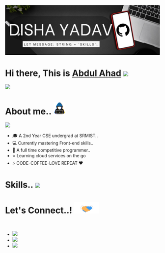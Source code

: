 <img src="./banner2.png" />

<h1 align="left">Hi there, This is <a href= "https://www.linkedin.com/in/abdul-a-53b146129" target="_blank" rel="noopener noreferrer">Abdul Ahad</a> <img src="https://media.giphy.com/media/TEnXkcsHrP4YedChhA/giphy.gif" height="30" /></h1>
  <a href="https://github.com/DenverCoder1/readme-typing-svg"><img src="https://readme-typing-svg.herokuapp.com?font=Time+New+Roman&color=cyan&size=25&center=true&vCenter=true&width=600&height=100&lines=I+am+a+Computer+Science+Undergraduat..&hearts;++;A+Self-taught+Front-End+Web+Developer;A+Competitive+Programmer;"></a>
</p>

<h1>About me..  <img src = "https://github.com/0xAbdulKhalid/0xAbdulKhalid/raw/main/assets/mdImages/about_me.gif" width = 40px></h1>
<img src="https://user-images.githubusercontent.com/73097560/115834477-dbab4500-a447-11eb-908a-139a6edaec5c.gif">
<ul>
<li>🎓 A 2nd Year CSE undergrad at SRMIST..</li>
<li>💻 Currently mastering Front-end skills..</li>
<li>💬 A full time competitive programmer..</li>
<li>⭐ Learning cloud services on the go</li>
<li>⚡ CODE-COFFEE-LOVE REPEAT ❤️</li>
</ul>
<p><h1>Skills.. <img src="https://media2.giphy.com/media/QssGEmpkyEOhBCb7e1/giphy.gif?cid=ecf05e47a0n3gi1bfqntqmob8g9aid1oyj2wr3ds3mg700bl&rid=giphy.gif" width ="40"></h1><p>
  
  
<p><h1>Let's Connect..!   <img src="https://github.com/0xAbdulKhalid/0xAbdulKhalid/raw/main/assets/mdImages/handshake.gif" width ="80"></h1></p>
<br>


<div align='left'>
<ul>
  <li>
  <a href="https://twitter.com/Azankhan761" target="_blank"><img src="https://img.shields.io/badge/twitter-%231DA1F2.svg?&style=for-the-badge&logo=twitter&logoColor=white" /></a>
    <br>
    <li>
    <a href="https://www.linkedin.com/in/abdul-a-53b146129/" target="_blank"><img src="https://img.shields.io/badge/linkedin-%230077B5.svg?&style=for-the-badge&logo=linkedin&logoColor=white" /></a>
    <br>
    <li>
    <a href="https://instagram.com/itsjust_ahad" target="_blank"><img src="https://img.shields.io/badge/instagram-%23E4405F.svg?&style=for-the-badge&logo=instagram&logoColor=white"></a>
  </ul>


